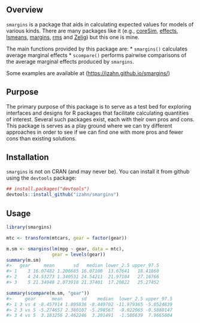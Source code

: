 
<!-- README.md is generated from README.Rmd. Please edit that file -->

## Overview

`smargins` is a package that aids in calculating expected values for
models of various kinds. There are many packages like it (e.g.,
[coreSim](https://cran.r-project.org/web/packages/coreSim/),
[effects](https://cran.rstudio.com/web/packages/effects/),
[lsmeans](https://cran.rstudio.com/web/packages/lsmeans/),
[margins](https://cran.rstudio.com/web/packages/margins/),
[rms](https://cran.rstudio.com/web/packages/rms/) and
[Zelig](https://cran.rstudio.com/web/packages/Zelig/)) but this one is
mine.

The main functions provided by this package are: \* `smargins()`
calculates average marginal effects \* `scompare()` performs pairwise
comparisons of the average marginal effects produced by `smargins`.

Some examples are available at (<https://izahn.github.io/smargins/>)

## Purpose

The primary purpose of this package is to serve as a test bed for
exploring interfaces and designs for R packages that facilitate
calculating quantities of interest. Several such packages exist, each
with their own pros and cons. This package is serves as a play ground
where we can try different approaches in order to see if we can find one
with more pros and fewer cons than existing solutions.

## Installation

`smargins` is not on CRAN (and may never be). You can install it from
github using the `devtools` package:

``` r
## install.packages("devtools")
devtools::install_github("izahn/smargins")
```

## Usage

``` r
library(smargins)

mtc <- transform(mtcars, gear = factor(gear))

m.sm <- smargins(lm(mpg ~ gear, data = mtc),
                 gear = levels(gear))
summary(m.sm)
#>   gear     mean       sd   median lower_2.5 upper_97.5
#> 1    3 16.07482 1.206685 16.07100  13.67641   18.41860
#> 2    4 24.53273 1.340531 24.54211  21.97104   27.16766
#> 3    5 21.34948 2.073918 21.37401  17.20822   25.27452

summary(scompare(m.sm, "gear"))
#>     gear      mean       sd    median  lower_2.5 upper_97.5
#> 1 3 vs 4 -8.457914 1.805836 -8.449702 -11.979365 -5.0524839
#> 2 3 vs 5 -5.274657 2.380107 -5.298567  -9.922065 -0.5888147
#> 3 4 vs 5  3.183256 2.462246  3.201491  -1.586639  7.9665004
```
